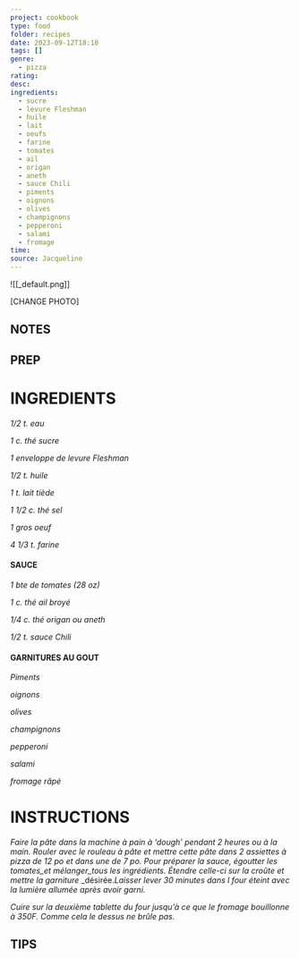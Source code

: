 ```yaml
---
project: cookbook
type: food
folder: recipes
date: 2023-09-12T18:10
tags: []
genre:
  - pizza
rating: 
desc: 
ingredients:
  - sucre
  - levure Fleshman
  - huile
  - lait
  - oeufs
  - farine
  - tomates
  - ail
  - origan
  - aneth
  - sauce Chili
  - piments
  - oignons
  - olives
  - champignons
  - pepperoni
  - salami
  - fromage
time: 
source: Jacqueline
---
```


![[_default.png]]

[CHANGE PHOTO]


## NOTES




## PREP


# INGREDIENTS

_1/2 t. eau_

_1 c. thé sucre_

_1 enveloppe de levure Fleshman_

_1/2 t. huile_

_1 t. lait tiède_

_1 1/2 c. thé sel_

_1 gros oeuf_

_4 1/3 t. farine_


#### SAUCE

_1 bte de tomates (28 oz)_

_1 c. thé ail broyé_

_1/4 c. thé origan ou aneth_

_1/2 t. sauce Chili_


#### GARNITURES AU GOUT

_Piments_

_oignons_

_olives_

_champignons_

_pepperoni_

_salami_

_fromage râpé_





# INSTRUCTIONS

_Faire la pâte dans la machine à pain à ‘dough’_
_pendant 2 heures ou à la main. Rouler avec_
_le rouleau à pâte et mettre cette pâte dans_
_2 assiettes à pizza de 12 po et dans une_
_de 7 po. Pour préparer la sauce, égoutter_
_les tomates_et mélanger_tous les ingrédients._
_Étendre celle-ci sur la croûte et mettre la garniture_
_désirée._Laisser lever 30 minutes dans l_
_four éteint avec la lumière allumée après avoir_
_garni._

_Cuire sur la deuxième tablette du four jusqu’à_
_ce que le fromage bouillonne à 350F. Comme_
_cela le dessus ne brûle pas._



## TIPS



